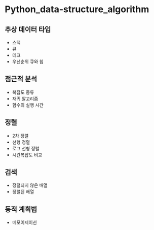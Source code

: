 # Python_data-structure_algorithm

## 추상 데이터 타입
 + 스택
 + 큐
 + 테크
 + 우선순위 큐와 힙

## 점근적 분석
  + 복잡도 종류
  + 재귀 알고리즘
  + 함수의 실행 시간
  
## 정렬
  + 2차 정렬
  + 선형 정렬
  + 로그 선형 정렬
  + 시간복잡도 비교
## 검색
  + 정렬되지 않은 배열
  + 정렬된 배열

## 동적 계획법
  +  메모이제이션
  
  
  
